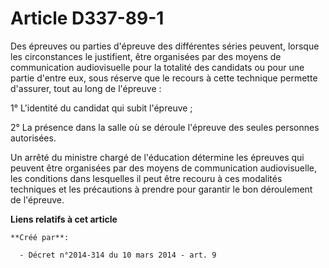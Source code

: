 # Article D337-89-1

Des épreuves ou parties d'épreuve des différentes séries peuvent, lorsque les circonstances le justifient, être organisées
par des moyens de communication audiovisuelle pour la totalité des candidats ou pour une partie d'entre eux, sous réserve que
le recours à cette technique permette d'assurer, tout au long de l'épreuve :

1° L'identité du candidat qui subit l'épreuve ;

2° La présence dans la salle où se déroule l'épreuve des seules personnes autorisées.

Un arrêté du ministre chargé de l'éducation détermine les épreuves qui peuvent être organisées par des moyens de
communication audiovisuelle, les conditions dans lesquelles il peut être recouru à ces modalités techniques et les
précautions à prendre pour garantir le bon déroulement de l'épreuve.

**Liens relatifs à cet article**

	**Créé par**:

	  - Décret n°2014-314 du 10 mars 2014 - art. 9
